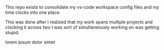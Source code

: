 This repo exists to consolidate my vs-code workspace config files and my time
clocks into one place.

This was done after I realized that my work spans multiple projects and clocking
it across two I was sort of simultaneously working on was getting stupid.

lorem ipsum dolor simet